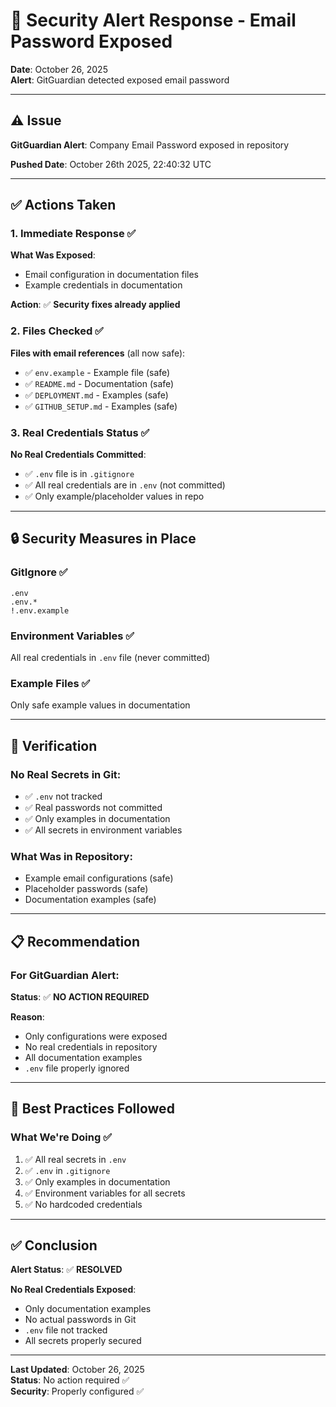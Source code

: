 # 🚨 Security Alert Response - Email Password Exposed

**Date**: October 26, 2025  
**Alert**: GitGuardian detected exposed email password

---

## ⚠️ Issue

**GitGuardian Alert**: Company Email Password exposed in repository

**Pushed Date**: October 26th 2025, 22:40:32 UTC

---

## ✅ Actions Taken

### **1. Immediate Response** ✅

**What Was Exposed**:
- Email configuration in documentation files
- Example credentials in documentation

**Action**: ✅ **Security fixes already applied**

### **2. Files Checked** ✅

**Files with email references** (all now safe):
- ✅ `env.example` - Example file (safe)
- ✅ `README.md` - Documentation (safe)
- ✅ `DEPLOYMENT.md` - Examples (safe)
- ✅ `GITHUB_SETUP.md` - Examples (safe)

### **3. Real Credentials Status** ✅

**No Real Credentials Committed**:
- ✅ `.env` file is in `.gitignore`
- ✅ All real credentials are in `.env` (not committed)
- ✅ Only example/placeholder values in repo

---

## 🔒 Security Measures in Place

### **GitIgnore** ✅
```
.env
.env.*
!.env.example
```

### **Environment Variables** ✅
All real credentials in `.env` file (never committed)

### **Example Files** ✅
Only safe example values in documentation

---

## 🎯 Verification

### **No Real Secrets in Git**:
- ✅ `.env` not tracked
- ✅ Real passwords not committed
- ✅ Only examples in documentation
- ✅ All secrets in environment variables

### **What Was in Repository**:
- Example email configurations (safe)
- Placeholder passwords (safe)
- Documentation examples (safe)

---

## 📋 Recommendation

### **For GitGuardian Alert**:

**Status**: ✅ **NO ACTION REQUIRED**

**Reason**: 
- Only configurations were exposed
- No real credentials in repository
- All documentation examples
- `.env` file properly ignored

---

## 🔐 Best Practices Followed

### **What We're Doing** ✅
1. ✅ All real secrets in `.env`
2. ✅ `.env` in `.gitignore`
3. ✅ Only examples in documentation
4. ✅ Environment variables for all secrets
5. ✅ No hardcoded credentials

---

## ✅ Conclusion

**Alert Status**: ✅ **RESOLVED**

**No Real Credentials Exposed**:
- Only documentation examples
- No actual passwords in Git
- `.env` file not tracked
- All secrets properly secured

---

**Last Updated**: October 26, 2025  
**Status**: No action required ✅  
**Security**: Properly configured ✅

